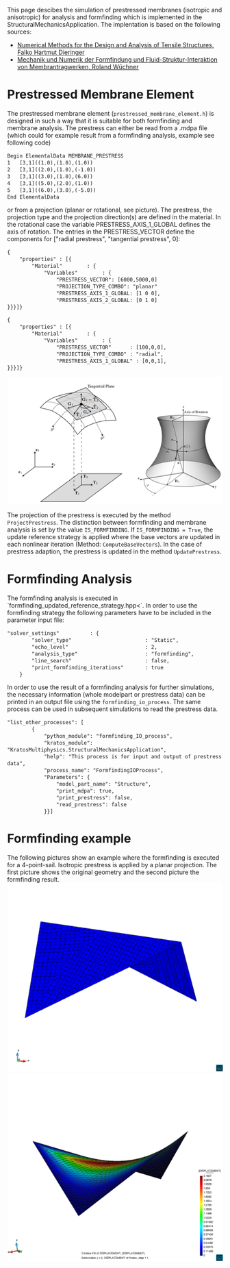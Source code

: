 This page descibes the simulation of prestressed membranes (isotropic and anisotropic) for analysis and formfinding which is implemented in the StructuralMechanicsApplication. The implentation is based on the following sources:
* [Numerical Methods for the Design and Analysis of Tensile Structures, Falko Hartmut Dieringer](https://mediatum.ub.tum.de/doc/1197480/880619.pdf)
*  [Mechanik und Numerik der Formfindung und Fluid-Struktur-Interaktion von Membrantragwerken, Roland Wüchner](https://mediatum.ub.tum.de/doc/601102/601102.pdf)

# Prestressed Membrane Element
The prestressed membrane element (`prestressed_membrane_element.h`) is designed in such a way that it is suitable for both formfinding and membrane analysis. The prestress can either be read from a .mdpa file (which could for example result from a formfinding analysis, example see following code)
```
Begin ElementalData MEMBRANE_PRESTRESS
1	[3,1]((1.0),(1.0),(1.0))
2	[3,1]((2.0),(1.0),(-1.0))
3	[3,1]((3.0),(1.0),(6.0))
4	[3,1]((5.0),(2.0),(1.0))
5	[3,1]((6.0),(3.0),(-5.0))
End ElementalData 
```
or from a projection (planar or rotational, see picture). The prestress, the projection type and the projection direction(s) are defined in the material. In the rotational case the variable PRESTRESS_AXIS_1_GLOBAL defines the axis of rotation. The entries in the PRESTRESS_VECTOR define the components for ["radial prestress", "tangential prestress", 0]:
```
{
    "properties" : [{
        "Material"        : {
            "Variables"        : {
                "PRESTRESS_VECTOR": [6000,5000,0]
                "PROJECTION_TYPE_COMBO": "planar"
                "PRESTRESS_AXIS_1_GLOBAL: [1 0 0],
                "PRESTRESS_AXIS_2_GLOBAL: [0 1 0]
}}}]}
```
```
{
    "properties" : [{
        "Material"        : {
            "Variables"        : {
                "PRESTRESS_VECTOR"      : [100,0,0],
                "PROJECTION_TYPE_COMBO" : "radial",
                "PRESTRESS_AXIS_1_GLOBAL" : [0,0,1],
}}}]}
```

![planar projection of prestress](https://raw.githubusercontent.com/KratosMultiphysics/Documentation/master/Wiki_files/Application_cases/Formfinding_Membrane_Analysis/planar_rotational.png)

The projection of the prestress is executed by the method `ProjectPrestress`. 
The distinction between formfinding and membrane analysis is set by the value `IS_FORMFINDING`. If `IS_FORMFINDING = True`, the update reference strategy is applied where the base vectors are updated in each nonlinear iteration (Method: `ComputeBaseVectors`). In the case of prestress adaption, the prestress is updated in the method `UpdatePrestress`.

# Formfinding Analysis
The formfinding analysis is executed in `formfinding_updated_reference_strategy.hpp<´. In order to use the formfinding strategy the following parameters have to be included in the parameter input file:
```
"solver_settings"          : {
        "solver_type"                        : "Static",
        "echo_level"                         : 2,
        "analysis_type"                      : "formfinding",
        "line_search"                        : false,
        "print_formfinding_iterations"       : true
    }
```
In order to use the result of a formfinding analysis for further simulations, the necessary information (whole modelpart or prestress data) can be printed in an output file using the `formfinding_io_process`. The same process can be used in subsequent simulations to read the prestress data.
```
"list_other_processes": [
        {
            "python_module": "formfinding_IO_process",
            "kratos_module": "KratosMultiphysics.StructuralMechanicsApplication",
            "help": "This process is for input and output of prestress data",
            "process_name": "FormfindingIOProcess",
            "Parameters": {
                "model_part_name": "Structure",
                "print_mdpa": true,
                "print_prestress": false,
                "read_prestress": false
            }}]
```
# Formfinding example
The following pictures show an example where the formfinding is executed for a 4-point-sail. Isotropic prestress is applied by a planar projection. The first picture shows the original geometry and the second picture the formfinding result.
![](https://raw.githubusercontent.com/KratosMultiphysics/Documentation/master/Wiki_files/Application_cases/Formfinding_Membrane_Analysis/formfinding_original.png)![](https://raw.githubusercontent.com/KratosMultiphysics/Documentation/master/Wiki_files/Application_cases/Formfinding_Membrane_Analysis/formfinding_result.png)